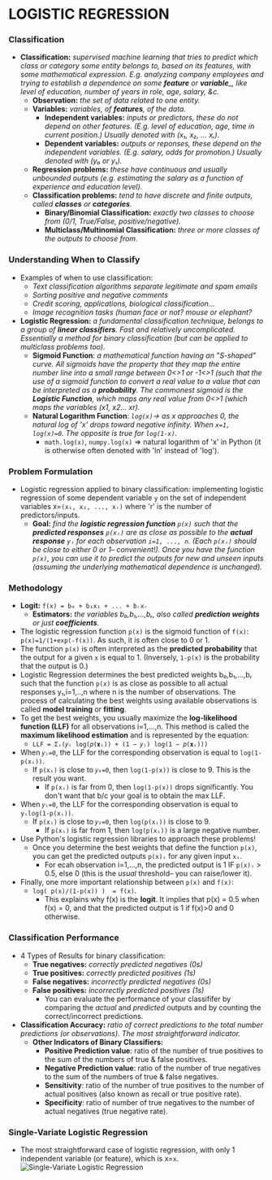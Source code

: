 # LOGISTIC REGRESSION


### Classification
- **Classification:** *supervised machine learning that tries to predict which class or category some entity belongs to, based on its features, with some mathematical expression. E.g. analyzing company employees and trying to establish a dependence on some __feature__ or __variable___, like level of education, number of years in role, age, salary, &c.*
  - **Observation:** *the set of data related to one entity.*
  - **Variables:** *variables, of __features__, of the data.*
    - **Independent variables:** *inputs or predictors, these do not depend on other features. (E.g. level of education, age, time in current position.) Usually denoted with (x₁, x₂, ... xᵣ).*
    - **Dependent variables:** *outputs or reponses, these depend on the independent variables. (E.g. salary, odds for promotion.) Usually denoted with (y₀ or y₁).*
  - **Regression problems:** *these have continuous and usually unbounded outputs (e.g. estimating the salary as a function of experience and education level).*
  - **Classification problems:** *tend to have discrete and finite outputs, called __classes__ or __categories__.*
    - **Binary/Binomial Classification:** *exactly two classes to choose from (0/1, True/False, positive/negative).*
    - **Multiclass/Multinomial Classification:** *three or more classes of the outputs to choose from.*

### Understanding When to Classify
- Examples of when to use classification:
  - *Text classification algorithms separate legitimate and spam emails*
  - *Sorting positive and negative comments*
  - *Credit scoring, applications, biological classification...*
  - *Image recognition tasks (human face or not? mouse or elephant?*
- **Logistic Regression:** *a fundamental classification technique, belongs to a group of __linear classifiers__. Fast and relatively uncomplicated. Essentially a method for binary classification (but can be applied to multiclass problems too).*
  - **Sigmoid Function**: *a mathematical function having an "S-shaped" curve. All sigmoids have the property that they map the entire number line into a small range between 0<>1 or -1<>1 (such that the use of a sigmoid function to convert a real value to a value that can be interpreted as a __probability__. The commonest sigmoid is the __Logistic Function__, which maps any real value from 0<>1 (which maps the variables (x1, x2... xr).*
  - **Natural Logarithm Function**: *```log(x)```-> as x approaches 0, the natural log of 'x' drops toward negative infinity. When ```x=1, log(x)=0```. The opposite is true for ```log(1-x)```.*
    - ```math.log(x)```, ```numpy.log(x)``` => natural logarithm of 'x' in Python (it is otherwise often denoted with 'ln' instead of 'log').



### Problem Formulation
- Logistic regression applied to binary classification: implementing logistic regression of some dependent variable ```y``` on the set of independent variables x=```(x₁, x₂, ..., xᵣ)``` where 'r' is the number of predictors/inputs.
  - **Goal:** *find the __logistic regression function__ ```p(x)``` such that the __predicted responses__ ```p(xᵢ)``` are as close as possible to the __actual response__ ```yᵢ``` for each observation ```i=1, ..., n```. (Each ```p(xᵢ)``` should be close to either 0 or 1– convenient!). Once you have the function ```p(x)```, you can use it to predict the outputs for new and unseen inputs (assuming the underlying mathematical dependence is unchanged).*

### Methodology
- **Logit:** ```f(x) = b₀ + b₁x₁ + ... + bᵣxᵣ```
  - **Estimators:** *the variables b₀,b₁,...,bᵣ, also called __prediction weights__ or just __coefficients__.*
- The logistic regression function ```p(x)``` is the sigmoid function of ```f(x)```: ```p(x)=1/(1+exp(-f(x))```. As such, it is often close to 0 or 1. 
- The function ```p(x)``` is often interpreted as the __predicted probability__ that the output for a given ```x``` is equal to 1. (Inversely, ```1-p(x)``` is the probability that the output is 0.)
- Logistic Regression determines the best predicted weights b₀,b₁,...,bᵣ such that the function ```p(x)``` is as close as possible to all actual responses y₁,i=1,..,n where n is the number of observations. The process of calculating the best weights using available observations is called __model training__ or __fitting__.
- To get the best weights, you usually maximize the __log-likelihood function (LLF)__ for all observations i=1,...,n. This method is called the __maximum likelihood estimation__ and is represented by the equation:
  - ```LLF = Σᵢ(𝑦ᵢ log(𝑝(𝐱ᵢ)) + (1 − 𝑦ᵢ) log(1 − 𝑝(𝐱ᵢ)))```
- When ```𝑦ᵢ=0```, the LLF for the corresponding observation is equal to ```log(1-p(xᵢ))```.
  - If ```p(xᵢ)``` is close to ```𝑦₀=0```, then ```log(1-p(x))``` is close to 9. This is the result you want.
    - If ```p(xᵢ)``` is far from 0, then ```log(1-p(x))``` drops significantly. You don't want that b/c your goal is to obtain the max LLF.
- When ```𝑦ᵢ=0```, the LLF for the corresponding observation is equal to ```yᵢlog(1-p(xᵢ))```.
  - If ```p(xᵢ)``` is close to ```𝑦₁=0```, then ```log(p(xᵢ))``` is close to 9. 
    - If ```p(xᵢ)``` is far from 1, then ```log(p(xᵢ))``` is a large negative number.
- Use Python's logistic regression libraries to approach these problems!
  - Once you determine the best weights that define the function ```p(x)```, you can get the predicted outputs ```p(x)ᵢ``` for any given input ```xᵢ```.
    - For ecah observation i=1,...,n, the predicted output is 1 IF ```p(x)ᵢ``` > 0.5, else 0 (this is the *usual* threshold– you can raise/lower it).
- Finally, one more important relationship between ```p(x)``` and ```f(x)```:
  - ```log( p(x)/(1-p(x)) )  = f(x)```.
    - This explains why f(x) is the __logit__. It implies that p(x) = 0.5 when f(x) = 0, and that the predicted output is 1 if f(x)>0 and 0 otherwise.
    
    
### Classification Performance
- 4 Types of Results for binary classification:
  - **True negatives:** *correctly predicted negatives (0s)*
  - **True positives:** *correctly predicted positives (1s)*
  - **False negatives:** *incorrectly predicted negatives (0s)*
  - **False positives:** *incorrectly predicted positives (1s)*
    - You can evaluate the performance of your classififer by comparing the *actual* and *predicted* outputs and by counting the correct/incorrect predictions.
- **Classification Accuracy:** *ratio of correct predictions to the total number predictions (or observations). The most straightforward indicator.*
  - **Other Indicators of Binary Classifiers:**
    - **Positive Prediction value**: ratio of the number of true positives to the sum of the numbers of true & false positives.
    - **Negative Prediction value**: ratio of the number of true negatives to the sum of the numbers of true & false negatives.
    - **Sensitivity**: ratio of the number of true positives to the number of actual positives (also known as recall or true positive rate).
    - **Specificity**: ratio of number of true negatives to the number of actual negatives (true negative rate).


### Single-Variate Logistic Regression
- The most straightforward case of logistic regression, with only 1 independent variable (or feature), which is x=```x```.
![Single-Variate Logistic Regression](https://octodex.github.com/images/yaktocat.png)












